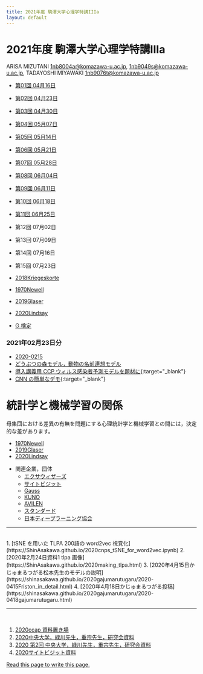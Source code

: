 ```yaml
---
title: 2021年度 駒澤大学心理学特講IIIa
layout: default
---
```


# 2021年度 駒澤大学心理学特講IIIa
ARISA MIZUTANI <1nb8004a@komazawa-u.ac.jp>,
1nb9049s@komazawa-u.ac.jp,
TADAYOSHI MIYAWAKI <1nb9076t@komazawa-u.ac.jp>

<!--
- [計画](2021plan)
- [情報](2021info)
-->

- [第01回 04月16日](2021lect01)
- [第02回 04月23日](2021lect02)
- [第03回 04月30日](2021lect03)
- [第04回 05月07日](2021lect04)
- [第05回 05月14日](2021lect05)
- [第06回 05月21日](2021lect06)
- [第07回 05月28日](2021lect07)
- [第08回 06月04日](2021lect08)
- [第09回 06月11日](2021lect09)
- [第10回 06月18日](2021lect10)
- [第11回 06月25日](2021lect11)
- 第12回 07月02日
- 第13回 07月09日
- 第14回 07月16日
- 第15回 07月23日

- [2018Kriegeskorte](2018Kriegeskorte)
- [1970Newell](1970Newell)
- [2019Glaser](2019Glaser)
- [2020Lindsay](2020Lindsay)
- [G 検定](https://www.seshop.com/product/detail/23864?utm_source=seid_it_spot_20210412&utm_medium=email&utm_campaign=coupon)

### 2021年02月23日分
- [2020-0215](2020-0215abstract)
- [どうぶつの森モデル，動物の名前連想モデル](https://colab.research.google.com/github/ShinAsakawa/ShinAsakawa.github.io/blob/master/notebooks/2021_0223word_associtaion.ipynb)
- [導入講義用 CCP ウィルス感染者予測モデルを題材に](https://colab.research.google.com/github/ShinAsakawa/ShinAsakawa.github.io/blob/master/notebooks/2021Kermack_McKendrick_model.ipynb){:target="_blank"}
- [CNN の簡単なデモ](https://colab.research.google.com/github/ShinAsakawa/ShinAsakawa.github.io/blob/master/notebooks/2021Keras_CNN_demo_with_wordnet_ja.ipynb){:target="_blank"}

# 統計学と機械学習の関係

母集団における差異の有無を問題にする心理統計学と機械学習との間には，決定的な差があります。

- [1970Newell](1970Newell)
- [2019Glaser](2019Glaser)
- [2020Lindsay](2020Lindsay)


* 関連企業，団体
	* [エクサウィザーズ](https://exawizards.com/)
	* [サイトビジット](https://sight-visit.com/)
	* [Gauss](https://gauss-ai.jp/)
	* [KUNO](https://kuno-corp.com/company)
	* [AVILEN](https://avilen.co.jp/)
	* [スタンダード](https://standard-dx.com/)
	* [日本ディープラーニング協会](https://www.jdla.org/)



---
<br/>
1. [tSNE を用いた TLPA 200語の word2vec 視覚化](https://ShinAsakawa.github.io/2020cnps_tSNE_for_word2vec.ipynb)
2. [2020年2月24日資料1 tlpa 画像](https://ShinAsakawa.github.io/2020making_tlpa.html)
3. [2020年4月15日かじゅまるつがる松本先生のモデルの説明](https://shinasakawa.github.io/2020gajumarutugaru/2020-0415Friston_in_detail.html)
4. [2020年4月18日かじゅまるつがる投稿](https://shinasakawa.github.io/2020gajumarutugaru/2020-0418gajumarutugaru.html)
   
---
<br/>

1. [2020ccap 資料置き場](2020ccap)
2. [2020中央大学，緑川先生，重宗先生，研究会資料](2020chuo)
3. [2020 第2回 中央大学，緑川先生，重宗先生，研究会資料](2020chuo2)
4. [2020サイトビジット資料](2020sightvisit)

 <a href="https://guides.github.com/features/pages/">Read this page to write this page.</a>
